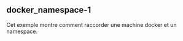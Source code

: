 docker_namespace-1
------------------

Cet exemple montre comment raccorder une machine docker et un namespace.
